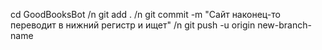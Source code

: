 cd GoodBooksBot /n
git add . /n
git commit -m "Сайт наконец-то переводит в нижний регистр и ищет" /n
git push -u origin new-branch-name